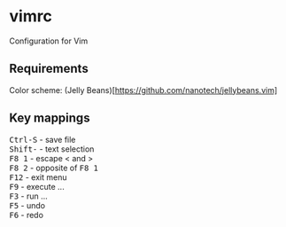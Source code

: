 vimrc
=====

Configuration for Vim

## Requirements ##
Color scheme: (Jelly Beans)[https://github.com/nanotech/jellybeans.vim]<br/>

## Key mappings ##
<kbd>Ctrl-S</kbd> - save file<br/>
<kbd>Shift-<arrows></kbd> - text selection<br/>
<kbd>F8 1</kbd> - escape &lt; and &gt;<br/>
<kbd>F8 2</kbd> - opposite of <kbd>F8 1</kbd><br/>
<kbd>F12</kbd> - exit menu<br/>
<kbd>F9</kbd> - execute ...<br/>
<kbd>F3</kbd> - run ...<br/>
<kbd>F5</kbd> - undo<br/>
<kbd>F6</kbd> - redo<br/>
